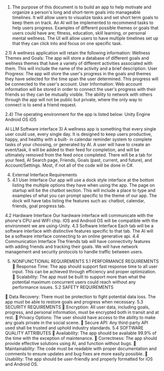 1) The purpose of this document is to build an app to help motivate and organize a person's long and short-term goals into manageable timelines. It will allow users to visualize tasks and set short term goals to keep them on track. An AI will be implemented to recommend tasks to help users progress.
Examples of different possible themes or goals that users could have are; fitness, education, skill learning, or personal mental wellness. The UI will allow users to have multiple timelines set up that they can click into and focus on one specific task.

2.1) A wellness application will retain the following information:
Wellness Themes and Goals:
The app will store a database of different goals and wellness themes that have a variety of different activities associated with them. This will include the name of the activity and a brief description.
User Progress:
The app will store the user's progress in the goals and themes they have selected for the time span the user determined. This progress will be connected to the user's account.
User Information:
Web account information will be stored in order to connect the user's progress with their friends so they can be mutually visible. The ability to network with others through the app will not be public but private, where the only way to connect is to send a friend request.

2.4) The operating environment for the app is listed below:
Unity Engine
Android OS
iOS

AI LLM Software interface
3) A wellness app is something that every single user could use, every single day. It is designed to keep users productive, happy, and healthy with a built- in calendar reminder system to complete tasks of your choosing, or generated by AI. A user will have to create an event/task, it will be added to their feed for completion, and will be ultimately removed from the feed once completed. There will be a tab for your feed, AI Search page, Friends, Goals (past, current, and future), and Account/Settings. Most, if not all of the code will be done in C#.

4. External Interface Requirements
5. 4.1 User Interface
Our app will use a dock style interface at the bottom listing the multiple options they have when using the app. The page on startup will be the chatbot section. This will include a place to type and examples of what you can prompt specific to the theme of our app. The dock will have tabs listing the features such as: chatbot, calendar, friends, goal progress tab.

4.2 Hardware Interface
Our hardware interface will communicate with the phone's CPU and WIFI chip. IOS and Android OS will be compatible with the environment we are using-Unity.
4.3 Software Interface
Each tab will be a software interface with distinctive features specific to that tab. The AI will be a software interface connecting to an online generative api.
4.4 Communication Interface
The friends tab will have connectivity features with adding friends and tracking their goals. We will have network management and security protocols to handle traffic between users.

5. NONFUNCTIONAL REQUIREMENTS 5.1 PERFORMANCE REQUIREMENTS
 Response Time: The app should support fast response time to all user input. This can be achieved through efficiency and proper optimization.
 Scalability: The app must be built to support more than what the potential maximum concurrent users could reach without any performance issues.
5.2 SAFETY REQUIREMENTS
   
 Data Recovery: There must be protection to fight potential data loss. The app must be able to restore goals and progress when necessary.
5.3 SECURITY REQUIREMENTS
 Encryption: All user data, including goals, progress, and personal information, must be encrypted both in transit and at rest.
 Privacy Options: The user should have access to the ability to make any goals private in the social scene.
 Secure API: Any third-party API used shall be trusted and uphold industry standards.
5.4 SOFTWARE QUALITY ATTRIBUTES
 Availability: The app should be available 99.9% of the time with the exception of maintenance.
 Correctness: The app should provide effective solutions using AI, and function without bugs.
 Maintainability: The code must be readable with proper documentation and comments to ensure updates and bug fixes are more easily possible.
 Usability: The app should be user-friendly and properly formatted for iOS and Android OS.
  
